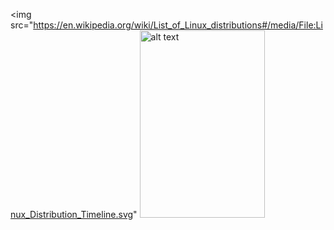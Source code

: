 <img src="https://en.wikipedia.org/wiki/List_of_Linux_distributions#/media/File:Linux_Distribution_Timeline.svg"
<img src="https://cdn.britannica.com/99/124299-050-4B4D509F/Linus-Torvalds-2012.jpg" alt="alt text" width="200" height="300">
